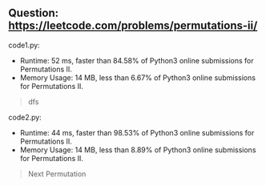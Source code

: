 ## Question: https://leetcode.com/problems/permutations-ii/

code1.py:
* Runtime: 52 ms, faster than 84.58% of Python3 online submissions for Permutations II.
* Memory Usage: 14 MB, less than 6.67% of Python3 online submissions for Permutations II.
>dfs

code2.py:
* Runtime: 44 ms, faster than 98.53% of Python3 online submissions for Permutations II.
* Memory Usage: 14 MB, less than 8.89% of Python3 online submissions for Permutations II.
>Next Permutation

